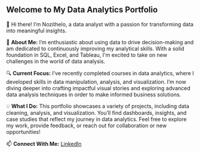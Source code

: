  ## Welcome to My Data Analytics Portfolio

👋 Hi there! I’m Nozithelo, a data analyst with a passion for transforming data into meaningful insights.

🌟 **About Me:** I’m enthusiastic about using data to drive decision-making and am dedicated to continuously improving my analytical skills. With a solid foundation in SQL, Excel, and Tableau, I'm excited to take on new challenges in the world of data analysis.

🔍 **Current Focus:** I’ve recently completed courses in data analytics, where I developed skills in data manipulation, analysis, and visualization. I’m now diving deeper into crafting impactful visual stories and exploring advanced data analysis techniques in order to make informed business solutions.

💡 **What I Do:** This portfolio showcases a variety of projects, including data cleaning, analysis, and visualization. You’ll find dashboards, insights, and case studies that reflect my journey in data analytics. Feel free to explore my work, provide feedback, or reach out for collaboration or new opportunities!

📫 **Connect With Me:** [LinkedIn](https://www.linkedin.com/in/nozithelontini/)



